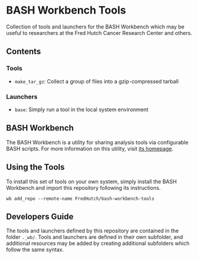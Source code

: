 # BASH Workbench Tools

Collection of tools and launchers for the BASH Workbench which may be
useful to researchers at the Fred Hutch Cancer Research Center and others.

## Contents

### Tools

- `make_tar_gz`: Collect a group of files into a gzip-compressed tarball

### Launchers

- `base`: Simply run a tool in the local system environment

## BASH Workbench

The BASH Workbench is a utility for sharing analysis tools via configurable
BASH scripts. For more information on this utility, visit
[its homepage](https://github.com/FredHutch/bash-workbench).

## Using the Tools

To install this set of tools on your own system, simply install the
BASH Workbench and import this repository following its instructions.

```#!/bin/bash
wb add_repo --remote-name FredHutch/bash-workbench-tools
```

## Developers Guide

The tools and launchers defined by this repository are contained in the
folder `._wb/`. Tools and launchers are defined in their own subfolder,
and additional resources may be added by creating additional subfolders
which follow the same syntax.
